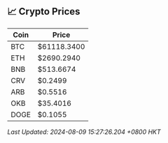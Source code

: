 ## 📈 Crypto Prices

| Coin | Price |
| ---- | ----- |
| BTC | $61118.3400 |
| ETH | $2690.2940 |
| BNB | $513.6674 |
| CRV | $0.2499 |
| ARB | $0.5516 |
| OKB | $35.4016 |
| DOGE | $0.1055 |

_Last Updated: 2024-08-09 15:27:26.204 +0800 HKT_